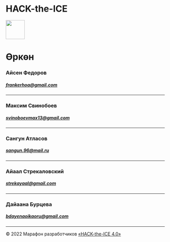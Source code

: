 # HACK-the-ICE
<img src="https://static.tildacdn.com/tild3161-3361-4131-a662-636334383666/Group_1548.svg" height="60" />

#  Өркөн 
### Айсен Федоров 
##### frankerhoa@gmail.com
***
### Максим Свинобоев
##### svinoboevmax13@gmail.com
***
### Сангун Атласов
##### sangun.96@mail.ru
***
### Айаал Стрекаловский
##### strekayaal@gmail.com
****
### Дайаана Бурцева
##### bdayenaoikaoru@gmail.com
****
© 2022 Марафон разработчиков [«HACK-the-ICE 4.0»](https://ityakutia.com/hack-the-ice)
